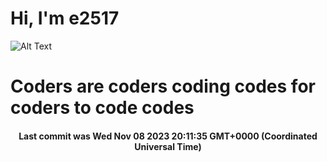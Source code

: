 # Hi, I'm e2517

![Alt Text](https://github.com/E2517/e2517/blob/master/images/background.gif)

# Coders are coders coding codes for coders to code codes

<h4 align="center">Last commit was Wed Nov 08 2023 20:11:35 GMT+0000 (Coordinated Universal Time)</h4>
